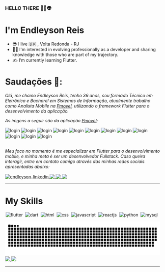 ### HELLO THERE 👾🤖👽

# I'm Endleyson Reis
  
  * :sunglasses: I live :brazil: , Volta Redonda - RJ
  * :man_technologist: I'm interested in evolving professionally as a developer and sharing knowledge with those who are part of my trajectory.
  * :writing_hand: I’m currently learning Flutter.


# Saudações 🖖:

*Olá, me chamo Endleyson Reis, tenho 36 anos, sou formado Técnico em Eletrônica e Bacharel em Sistemas de Informação, atualmente trabalho como Analista Mobile na [Pmovel](https://pmovel.com/), utilizando o framework Flutter para o desenvolvimento da aplicação.*

*As imgens a seguir são da aplicação [Pmovel](https://pmovel.com/):*

<div>
<img align="center" alt="login" width="150" src="https://user-images.githubusercontent.com/52048005/166159881-12ef27fb-dabe-41d0-897c-54129978b876.jpeg" style="max-width:100%;">
  <img align="center" alt="login" width="150" src="https://user-images.githubusercontent.com/52048005/166159759-e2b9fa6f-d316-49fe-b1f3-2765397a27d4.jpeg" style="max-width:100%;">
  <img align="center" alt="login" width="150" src="https://user-images.githubusercontent.com/52048005/166159760-ce7b11de-681b-45f0-9980-a4d647e36c95.jpeg" style="max-width:100%;">
  <img align="center" alt="login" width="150" src="https://user-images.githubusercontent.com/52048005/166159762-3a23c1ba-a71d-4ba9-923c-f48408f50099.jpeg" style="max-width:100%;">
  <img align="center" alt="login" width="150" src="https://user-images.githubusercontent.com/52048005/166159755-5c8f58cc-027d-4e40-96ef-4c5321719a4c.jpeg" style="max-width:100%;">

  <img align="center" alt="login" width="150" src="https://user-images.githubusercontent.com/52048005/166160514-5ac36845-148f-478a-b870-83c2b0c0b474.jpeg" style="max-width:100%;">
<img align="center" alt="login" width="150" src="https://user-images.githubusercontent.com/52048005/166159752-d1109e98-92b6-4572-a4d3-a4866ff7a8f0.jpeg" style="max-width:100%;">
  <img align="center" alt="login" width="150" src="https://user-images.githubusercontent.com/52048005/166159763-9d26d824-8513-4bce-9ca2-6ef7195e1532.jpeg" style="max-width:100%;">
  <img align="center" alt="login" width="150" src="https://user-images.githubusercontent.com/52048005/166160510-11edcd21-93cc-402b-b31c-a5e429812828.jpeg" style="max-width:100%;">
  <img align="center" alt="login" width="150" src="https://user-images.githubusercontent.com/52048005/166160513-b36f5f28-b0bd-4175-b7a0-4f666eae8e2e.jpeg" style="max-width:100%;">
  <img align="center" alt="login" width="150" src="https://user-images.githubusercontent.com/52048005/166160512-f8df1313-9718-4a71-9e57-92298332b62c.jpeg" style="max-width:100%;">
  <img align="center" alt="login" width="150" src="https://user-images.githubusercontent.com/52048005/166161178-c08f509a-3a6c-471d-ab38-89a2b1539df1.jpeg" style="max-width:100%;">
</div>
</br>

*Meu foco no momento é me especializar em Flutter para o desenvolvimento mobile, e minha meta é ser um desenvolvedor Fullstack. Caso queira interagir, entre em contato comigo através das minhas redes sociais apresentadas abaixo:*



<div>
<a href="https://www.linkedin.com/in/endleyson/" target="_blank">
  <img align="center" alt="endleyson-linkedin" width="50" src="https://cdn.jsdelivr.net/gh/devicons/devicon/icons/linkedin/linkedin-original.svg" style="max-width:100%;">
</a>

<a href="https://www.instagram.com/endleyson/" target="_blank">
  <img  align="center"  src="https://img.icons8.com/cute-clipart/344/instagram-new.png" width="50" style="max-width:100%;"/>
</a>

<a href="https://www.facebook.com/endleyson/" target="_blank">
  <img  align="center"  src="https://cdn.jsdelivr.net/gh/devicons/devicon/icons/facebook/facebook-original.svg" width="50" style="max-width:100%;"/>
</a>

<a href="https://api.whatsapp.com/send?phone=5524993091882&text=Ol%C3%A1.%20venho%20do%20github.%20Gostaria%20de%20falar%20com%20voc%C3%AA!" target="_blank" >
  <img  align="center" src="https://img.icons8.com/external-justicon-flat-justicon/344/external-whatsapp-social-media-justicon-flat-justicon.png" width="50" style="max-width:100%;"/> 
</a>
  </div>

<hr />
  
# My Skills

<img src="https://cdn.jsdelivr.net/gh/devicons/devicon/icons/flutter/flutter-original.svg" alt="flutter" widtf="50" height="50" style="max-width:100%;margin: 0 2px;"></img>
<img src="https://cdn.jsdelivr.net/gh/devicons/devicon/icons/dart/dart-original.svg" alt="dart" widtf="50" height="50" style="max-width:100%;margin: 0 2px;"></img>
<img src="https://cdn.jsdelivr.net/gh/devicons/devicon/icons/html5/html5-original.svg" alt="html" widtf="50" height="50" style="max-width:100%;margin: 0 2px;"></img>
<img src="https://cdn.jsdelivr.net/gh/devicons/devicon/icons/css3/css3-original.svg" alt="css" widtf="50" height="50" style="max-width:100%;margin: 0 2px;"></img>
<img src="https://cdn.jsdelivr.net/gh/devicons/devicon/icons/javascript/javascript-original.svg" alt="javascript" widtf="50" height="50" style="max-width:100%;margin: 0 2px;"></img>
<img src="https://cdn.jsdelivr.net/gh/devicons/devicon/icons/react/react-original.svg" alt="reactjs" widtf="50" height="50" style="max-width:100%;margin: 0 2px;"></img>
<img src="https://cdn.jsdelivr.net/gh/devicons/devicon/icons/python/python-original.svg" alt="python" widtf="50" height="50" style="max-width:100%;margin: 0 2px;"></img>
<img src="https://cdn.jsdelivr.net/gh/devicons/devicon/icons/mysql/mysql-original-wordmark.svg" alt="mysql" widtf="50" height="50" style="max-width:100%;margin: 0 2px;"></img>

![Snake animation](https://github.com/endleyson/endleyson/blob/output/github-contribution-grid-snake.svg)
  <a href="https://github.com/endleyson">
  <img height="180em" src="https://github-readme-stats.vercel.app/api/top-langs/?username=endleyson&layout=compact&langs_count=7&theme=dracula"/>
  <img height="180em" src="https://github-readme-stats.vercel.app/api?username=endleyson&show_icons=true&theme=dracula&include_all_commits=true&count_private=true"/>
  
 
<hr />
    <!--
**Endleyson/Endleyson** is a ✨ _special_ ✨ repository because its `README.md` (this file) appears on your GitHub profile.

Here are some ideas to get you started:

- 🔭 I’m currently working on ...
- 🌱 I’m currently learning ...
- 👯 I’m looking to collaborate on ...
- 🤔 I’m looking for help with ...
- 💬 Ask me about ...
- 📫 How to reach me: ...
- 😄 Pronouns: ...
- ⚡ Fun fact: ...
-->
